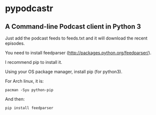 pypodcastr
==========

A Command-line Podcast client in Python 3
-----------------------------------------

Just add the podcast feeds to feeds.txt and it will download the recent episodes. 

You need to install feedparser (http://packages.python.org/feedparser/).

I recommend pip to install it.

Using your OS package manager, install pip (for python3).  

For Arch linux, it is:  
```
pacman -Syu python-pip
```
And then:  
```
pip install feedparser  
```
